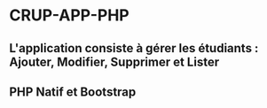 # CRUP-APP-PHP
## L'application consiste à gérer les étudiants : Ajouter, Modifier, Supprimer et Lister 
## PHP Natif et Bootstrap 
